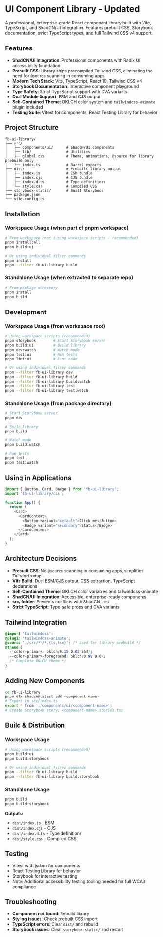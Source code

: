 # UI Component Library - Updated

A professional, enterprise-grade React component library built with Vite, TypeScript, and ShadCN/UI integration. Features prebuilt CSS, Storybook documentation, strict TypeScript types, and full Tailwind CSS v4 support.

## Features

- **ShadCN/UI Integration**: Professional components with Radix UI accessibility foundation
- **Prebuilt CSS**: Library ships precompiled Tailwind CSS, eliminating the need for `@source` scanning in consuming apps
- **Modern Tech Stack**: Vite, TypeScript, React 19, Tailwind CSS v4
- **Storybook Documentation**: Interactive component playground
- **Type Safety**: Strict TypeScript support with CVA variants
- **Dual Module Support**: ESM and CJS output
- **Self-Contained Theme**: OKLCH color system and `tailwindcss-animate` plugin included
- **Testing Suite**: Vitest for components, React Testing Library for behavior

## Project Structure

```
fb-ui-library/
├── src/
│   ├── components/ui/      # ShadCN/UI components
│   ├── lib/                # Utilities
│   ├── global.css          # Theme, animations, @source for library prebuild only
│   └── index.ts            # Barrel exports
├── dist/                   # Prebuilt library output
│   ├── index.js            # ESM bundle
│   ├── index.cjs           # CJS bundle
│   ├── index.d.ts          # Type definitions
│   └── style.css           # Compiled CSS
├── storybook-static/       # Built Storybook
├── package.json
└── vite.config.ts
```

## Installation

### Workspace Usage (when part of pnpm workspace)
```bash
# From workspace root (using workspace scripts - recommended)
pnpm install:all
pnpm build:ui

# Or using individual filter commands
pnpm install
pnpm --filter fb-ui-library build
```

### Standalone Usage (when extracted to separate repo)
```bash
# From package directory
pnpm install
pnpm build
```

## Development

### Workspace Usage (from workspace root)
```bash
# Using workspace scripts (recommended)
pnpm storybook        # Start Storybook server
pnpm build:ui         # Build library
pnpm dev:watch        # Watch mode
pnpm test:ui          # Run tests
pnpm lint:ui          # Lint code

# Or using individual filter commands
pnpm --filter fb-ui-library dev
pnpm --filter fb-ui-library build
pnpm --filter fb-ui-library build:watch
pnpm --filter fb-ui-library test
pnpm --filter fb-ui-library test:watch
```

### Standalone Usage (from package directory)
```bash
# Start Storybook server
pnpm dev

# Build library
pnpm build

# Watch mode
pnpm build:watch

# Run tests
pnpm test
pnpm test:watch
```

## Using in Applications

```typescript
import { Button, Card, Badge } from 'fb-ui-library';
import 'fb-ui-library/css';

function App() {
  return (
    <Card>
      <CardContent>
        <Button variant="default">Click me</Button>
        <Badge variant="secondary">Status</Badge>
      </CardContent>
    </Card>
  );
}
```

## Architecture Decisions

- **Prebuilt CSS**: No `@source` scanning in consuming apps, simplifies Tailwind setup
- **Vite Build**: Dual ESM/CJS output, CSS extraction, TypeScript declarations
- **Self-Contained Theme**: OKLCH color variables and tailwindcss-animate
- **ShadCN/UI Integration**: Accessible, enterprise-ready components
- **src/ folder**: Prevents conflicts with ShadCN `lib/`
- **Strict TypeScript**: Type-safe props and CVA variants

## Tailwind Integration

```css
@import 'tailwindcss';
@plugin 'tailwindcss-animate';
@source './src/**/*.{ts,tsx}'; /* Used for library prebuild */
@theme {
  --color-primary: oklch(0.15 0.02 264);
  --color-primary-foreground: oklch(0.98 0 0);
  /* Complete OKLCH theme */
}
```

## Adding New Components

```bash
cd fb-ui-library
pnpm dlx shadcn@latest add <component-name>
# Export in src/index.ts
export * from './components/ui/<component-name>';
# Create Storybook story: <component-name>.stories.tsx
```

## Build & Distribution

### Workspace Usage
```bash
# Using workspace scripts (recommended)
pnpm build:ui
pnpm build:storybook

# Or using individual filter commands
pnpm --filter fb-ui-library build
pnpm --filter fb-ui-library build:storybook
```

### Standalone Usage
```bash
pnpm build
pnpm build:storybook
```

**Outputs:**

- `dist/index.js` - ESM
- `dist/index.cjs` - CJS
- `dist/index.d.ts` - Type definitions
- `dist/style.css` - Compiled CSS

## Testing

- Vitest with jsdom for components
- React Testing Library for behavior  
- Storybook for interactive testing
- Note: Additional accessibility testing tooling needed for full WCAG compliance

## Troubleshooting

- **Component not found**: Rebuild library
- **Styling issues**: Check prebuilt CSS import
- **TypeScript errors**: Clear `dist/` and rebuild
- **Storybook issues**: Clear `storybook-static/` and restart
